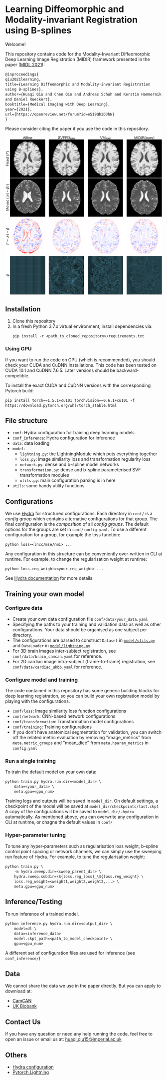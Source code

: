 # Learning Diffeomorphic and Modality-invariant Registration using B-splines
Welcome!

This repository contains code for the Modality-Invariant Diffeomorphic Deep Learning Image Registration (MIDIR) framework 
presented in the paper ([MIDL 2021](https://openreview.net/forum?id=eSI9Qh2DJhN)):

```
@inproceedings{
qiu2021learning,
title={Learning Diffeomorphic and Modality-invariant Registration using B-splines},
author={Huaqi Qiu and Chen Qin and Andreas Schuh and Kerstin Hammernik and Daniel Rueckert},
booktitle={Medical Imaging with Deep Learning},
year={2021},
url={https://openreview.net/forum?id=eSI9Qh2DJhN}
}
```
Please consider citing the paper if you use the code in this repository.

<img src="example_image.png" width="600">

## Installation
1. Clone this repository
2. In a fresh Python 3.7.x virtual environment, install dependencies via:
    ```
    pip install -r <path_to_cloned_repository>/requirements.txt
    ```

### Using GPU
If you want to run the code on GPU (which is recommended), you should check your CUDA and CuDNN installations. 
This code has been tested on CUDA 10.1 and CuDNN 7.6.5. Later versions should be backward-competible. 

To install the exact CUDA and CuDNN versions with the corresponding Pytorch build:
```
pip install torch==1.5.1+cu101 torchvision==0.6.1+cu101 -f https://download.pytorch.org/whl/torch_stable.html
```


## File structure
- `conf`: Hydra configuration for training deep learning models
- `conf_inference`: Hydra configuration for inference
- `data`:  data loading
- `model`:
    - `lightning.py`: the LightningModule which puts everything together
    - `loss.py`: image similarity loss and transformation regularity loss
    - `network.py`: dense and b-spline model networks
    - `transformation.py`: dense and b-spline parameterised SVF transformation modules
    - `utils.py`: main configuration parsing is in here
- `utils`: some handy utility functions


## Configurations
We use [Hydra](https://hydra.cc/docs/intro) for structured configurations. 
Each directory in `conf/` is a *config group* which contains alternative configurations for that group. 
The final configuration is the *composition* of all *config groups*.
The default options for the groups are set in `conf/config.yaml`. 
To use a different configuration for a group, for example the loss function:
```
python loss=<lncc/mse/nmi> ...
```

Any configuration in this structure can be conveniently over-written in CLI at runtime. For example, to change the regularisation weight at runtime:
```
python loss.reg_weight=<your_reg_weight> ...
```

See [Hydra documentation](https://hydra.cc/docs/intro) for more details.



## Training your own model
### Configure data
- Create your own data configuration file `conf/data/your_data.yaml`
- Specifying the paths to your training and validation data as well as other configurations. 
Your data should be organised as one subject per directory. 
- The configurations are parsed to construct `Dataset` in [`model/utils.py`](https://github.com/qiuhuaqi/midir/blob/4fc8b458cd24778c12ecdf9becafb127e19dcf99/model/utils.py#L70) 
and `DataLoader` in [`model/lightning.py`](https://github.com/qiuhuaqi/midir/blob/4fc8b458cd24778c12ecdf9becafb127e19dcf99/model/lightning.py#L32)
- For 3D brain images inter-subject registration, see `conf/data/brain_camcan.yaml` for reference. 
- For 2D cardiac image intra-subject (frame-to-frame) registration, see `conf/data/cardiac_ukbb.yaml` for reference.

### Configure model and training
The code contained in this repository has some generic building blocks for deep learning registration, 
so you can build your own registration model by playing with the configurations.
- `conf/loss`: Image similarity loss function configurations
- `conf/network`: CNN-based network configurations
- `conf/transformation`: Transformation model configurations
- `conf/training`: Training configurations
- If you don't have anatomical segmentation for validation, you can switch off the related metric evaluation by 
removing "image_metrics" from `meta.metric_groups` and "mean_dice" from `meta.hparam_metrics` in `config.yaml`


### Run a single training
To train the default model on your own data:
```
python train.py hydra.run.dir=<model_dir> \
    data=<your_data> \
    meta.gpu=<gpu_num>
```
Training logs and outputs will be saved in `model_dir`. 
On default settings, a checkpoint of the model will be saved at `model_dir/checkpoints/last.ckpt`
A copy of the configurations will be saved to `model_dir/.hydra` automatically.
As mentioned above, you can overwrite any configuration in CLI at runtime, or chagne the default values in `conf/`


### Hyper-parameter tuning
To tune any hyper-parameters such as regularisation loss weight, b-spline control point spacing or network channels,
we can simply use the sweeping run feature of Hydra. For example, to tune the regularisation weight:
```
python train.py \
    -m hydra.sweep.dir=<sweep_parent_dir> \
    hydra.sweep.subdir=\${loss.reg_loss}_\${loss.reg_weight} \
    loss.reg_weight=<weight1,weight2,weight3,...> \
    meta.gpu=<gpu_num>
```


## Inference/Testing
To run inference of a trained model, 
```
python inference.py hydra.run.dir=<output_dir> \
    model=dl \
    data=<inference_data>
    model.ckpt_path=<path_to_model_checkpoint> \
    gpu=<gpu_num>
```
A different set of configuration files are used for inference (see `conf_inference/`)



## Data
We cannot share the data we use in the paper directly. But you can apply to download at:
- [CamCAN](https://camcan-archive.mrc-cbu.cam.ac.uk/dataaccess/)
- [UK Biobank](https://www.ukbiobank.ac.uk/enable-your-research) 


## Contact Us
If you have any question or need any help running the code, feel free to open an issue or email us at:
[huaqi.qiu15@imperial.ac.uk](mailto:huaqi.qiu15@imperial.ac.uk)


## Others
- [Hydra configuration](https://hydra.cc/docs/intro)
- [Pytorch Lightning](https://pytorch-lightning.readthedocs.io/en/1.1.0/)
